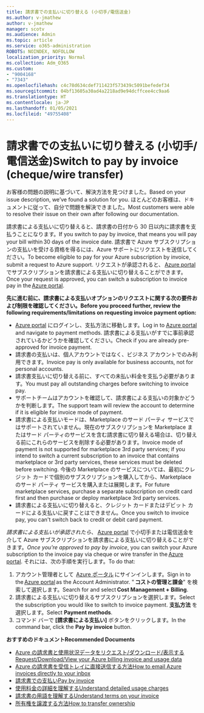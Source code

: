 ```yaml
---
title: 請求書での支払いに切り替える (小切手/電信送金)
ms.author: v-jmathew
author: v-jmathew
manager: scotv
ms.audience: Admin
ms.topic: article
ms.service: o365-administration
ROBOTS: NOINDEX, NOFOLLOW
localization_priority: Normal
ms.collection: Adm_O365
ms.custom:
- "9004168"
- "7343"
ms.openlocfilehash: c4c78d634cdef711423f573439c5091befedef34
ms.sourcegitcommit: 04bf13605a30ad4a2218ad9e94dcffcee4cc9aa6
ms.translationtype: HT
ms.contentlocale: ja-JP
ms.lasthandoff: 01/05/2021
ms.locfileid: "49755408"
---
```

# <a name="switch-to-pay-by-invoice-chequewire-transfer"></a><span data-ttu-id="0da29-102">請求書での支払いに切り替える (小切手/電信送金)</span><span class="sxs-lookup"><span data-stu-id="0da29-102">Switch to pay by invoice (cheque/wire transfer)</span></span>

<span data-ttu-id="0da29-103">お客様の問題の説明に基づいて、解決方法を見つけました。</span><span class="sxs-lookup"><span data-stu-id="0da29-103">Based on your issue description, we’ve found a solution for you.</span></span> <span data-ttu-id="0da29-104">ほとんどのお客様は、ドキュメントに従って、自分で問題を解決できました。</span><span class="sxs-lookup"><span data-stu-id="0da29-104">Most customers were able to resolve their issue on their own after following our documentation.</span></span>

<span data-ttu-id="0da29-105">請求書による支払いに切り替えると、請求書の日付から 30 日以内に請求書を支払うことになります。</span><span class="sxs-lookup"><span data-stu-id="0da29-105">If you switch to pay by invoice, that means you will pay your bill within 30 days of the invoice date.</span></span> <span data-ttu-id="0da29-106">請求書で Azure サブスクリプションの支払いを受ける資格を得るには、Azure サポートにリクエストを送信してください。</span><span class="sxs-lookup"><span data-stu-id="0da29-106">To become eligible to pay for your Azure subscription by invoice, submit a request to Azure support.</span></span> <span data-ttu-id="0da29-107">リクエストが承認されると、 [Azure portal](https://portal.azure.com/) でサブスクリプションを請求書による支払いに切り替えることができます。</span><span class="sxs-lookup"><span data-stu-id="0da29-107">Once your request is approved, you can switch a subscription to invoice pay in the [Azure portal](https://portal.azure.com/).</span></span>

<span data-ttu-id="0da29-108">**先に進む前に、請求書による支払いオプションのリクエストに関する次の要件および制限を確認してください。**</span><span class="sxs-lookup"><span data-stu-id="0da29-108">**Before you proceed further, review the following requirements/limitations on requesting invoice payment option:**</span></span>

- <span data-ttu-id="0da29-109">[Azure portal](https://portal.azure.com/) にログインし、支払方法に移動します。</span><span class="sxs-lookup"><span data-stu-id="0da29-109">Log in to [Azure portal](https://portal.azure.com/) and navigate to payment methods.</span></span> <span data-ttu-id="0da29-110">請求書による支払いがすでに事前承認されているかどうかを確認してください。</span><span class="sxs-lookup"><span data-stu-id="0da29-110">Check if you are already pre-approved for invoice payment.</span></span>
- <span data-ttu-id="0da29-111">請求書の支払いは、個人アカウントではなく、ビジネス アカウントでのみ利用できます。</span><span class="sxs-lookup"><span data-stu-id="0da29-111">Invoice pay is only available for business accounts, not for personal accounts.</span></span>
- <span data-ttu-id="0da29-112">請求書支払いに切り替える前に、すべての未払い料金を支払う必要があります。</span><span class="sxs-lookup"><span data-stu-id="0da29-112">You must pay all outstanding charges before switching to invoice pay.</span></span>
- <span data-ttu-id="0da29-113">サポートチームはアカウントを確認して、請求書による支払いの対象かどうかを判断します。</span><span class="sxs-lookup"><span data-stu-id="0da29-113">The support team will review the account to determine if it is eligible for invoice mode of payment.</span></span>
- <span data-ttu-id="0da29-114">請求書による支払いモードは、Marketplace のサード パーティ サービスではサポートされていません。現在のサブスクリプションを Marketplace またはサード パーティのサービスを含む請求書に切り替える場合は、切り替える前にこれらのサービスを削除する必要があります。</span><span class="sxs-lookup"><span data-stu-id="0da29-114">Invoice mode of payment is not supported for marketplace 3rd party services; if you intend to switch a current subscription to an invoice that contains marketplace or 3rd party services, these services must be deleted before switching.</span></span> <span data-ttu-id="0da29-115">今後の Marketplace のサービスについては、最初にクレジット カードで個別のサブスクリプションを購入してから、Marketplace のサード パーティ サービスを購入または展開します。</span><span class="sxs-lookup"><span data-stu-id="0da29-115">For future marketplace services, purchase a separate subscription on credit card first and then purchase or deploy marketplace 3rd party services.</span></span>
- <span data-ttu-id="0da29-116">請求書による支払いに切り替えると、クレジット カードまたはデビット カードによる支払いに戻すことはできません。</span><span class="sxs-lookup"><span data-stu-id="0da29-116">Once you switch to invoice pay, you can't switch back to credit or debit card payment.</span></span>

<span data-ttu-id="0da29-117">*請求書による支払いが承認されたら*、 [Azure portal](https://portal.azure.com/) で小切手または電信送金を介して Azure サブスクリプションを請求書による支払いに切り替えることができます。</span><span class="sxs-lookup"><span data-stu-id="0da29-117">*Once you're approved to pay by invoice*, you can switch your Azure subscription to the invoice pay via cheque or wire transfer in the [Azure portal](https://portal.azure.com/).</span></span>
<span data-ttu-id="0da29-118">それには、次の手順を実行します。</span><span class="sxs-lookup"><span data-stu-id="0da29-118">To do that:</span></span>

1. <span data-ttu-id="0da29-119">アカウント管理者として  [Azure ポータル](https://portal.azure.com/) にサインインします。</span><span class="sxs-lookup"><span data-stu-id="0da29-119">Sign in to the [Azure portal](https://portal.azure.com/) as the Account Administrator.</span></span> <span data-ttu-id="0da29-120">" **コストの管理と課金**" を検索して選択します。</span><span class="sxs-lookup"><span data-stu-id="0da29-120">Search for and select **Cost Management + Billing**.</span></span>
2. <span data-ttu-id="0da29-121">請求書による支払いに切り替えるサブスクリプションを選択します。</span><span class="sxs-lookup"><span data-stu-id="0da29-121">Select the subscription you would like to switch to invoice payment.</span></span> <span data-ttu-id="0da29-122">**支払方法** を選択します。</span><span class="sxs-lookup"><span data-stu-id="0da29-122">Select **Payment methods**.</span></span>
3. <span data-ttu-id="0da29-123">コマンド バーで **[請求書による支払い]** ボタンをクリックします。</span><span class="sxs-lookup"><span data-stu-id="0da29-123">In the command bar, click the **Pay by invoice** button.</span></span>

<span data-ttu-id="0da29-124">**おすすめのドキュメント**</span><span class="sxs-lookup"><span data-stu-id="0da29-124">**Recommended Documents**</span></span>

- [<span data-ttu-id="0da29-125">Azure の請求書と使用状況データをリクエスト/ダウンロード/表示する</span><span class="sxs-lookup"><span data-stu-id="0da29-125">Request/Download/View your Azure billing invoice and usage data</span></span>](https://docs.microsoft.com/azure/billing/billing-download-azure-invoice-daily-usage-date)
- [<span data-ttu-id="0da29-126">Azure の請求書を受信トレイに直接送信する方法</span><span class="sxs-lookup"><span data-stu-id="0da29-126">How to email Azure invoices directly to your inbox</span></span>](https://docs.microsoft.com/azure/billing/billing-download-azure-invoice-daily-usage-date)
- [<span data-ttu-id="0da29-127">請求書での支払い</span><span class="sxs-lookup"><span data-stu-id="0da29-127">Pay by invoice</span></span>](https://docs.microsoft.com/azure/billing/billing-how-to-pay-by-invoice)
- [<span data-ttu-id="0da29-128">使用料金の詳細を理解する</span><span class="sxs-lookup"><span data-stu-id="0da29-128">Understand detailed usage charges</span></span>](https://docs.microsoft.com/azure/billing/billing-understand-your-bill)
- [<span data-ttu-id="0da29-129">請求書の用語を理解する</span><span class="sxs-lookup"><span data-stu-id="0da29-129">Understand terms on your invoice</span></span>](https://docs.microsoft.com/azure/billing/billing-understand-your-invoice)
- [<span data-ttu-id="0da29-130">所有権を譲渡する方法</span><span class="sxs-lookup"><span data-stu-id="0da29-130">How to transfer ownership</span></span>](https://docs.microsoft.com/azure/billing/billing-subscription-transfer)

